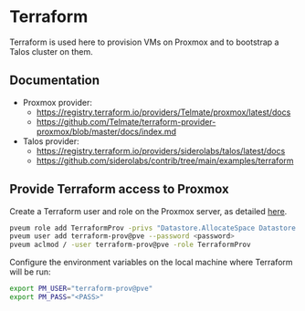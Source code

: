 # Terraform

Terraform is used here to provision VMs on Proxmox and to bootstrap a Talos cluster on them.

## Documentation

+ Proxmox provider:
    + https://registry.terraform.io/providers/Telmate/proxmox/latest/docs
    + https://github.com/Telmate/terraform-provider-proxmox/blob/master/docs/index.md
+ Talos provider:
    + https://registry.terraform.io/providers/siderolabs/talos/latest/docs
    + https://github.com/siderolabs/contrib/tree/main/examples/terraform


## Provide Terraform access to Proxmox

Create a Terraform user and role on the Proxmox server, as detailed [here](https://registry.terraform.io/providers/Telmate/proxmox/latest/docs#creating-the-proxmox-user-and-role-for-terraform).

```sh
pveum role add TerraformProv -privs "Datastore.AllocateSpace Datastore.Audit Pool.Allocate Sys.Audit Sys.Console Sys.Modify VM.Allocate VM.Audit VM.Clone VM.Config.CDROM VM.Config.Cloudinit VM.Config.CPU VM.Config.Disk VM.Config.HWType VM.Config.Memory VM.Config.Network VM.Config.Options VM.Migrate VM.Monitor VM.PowerMgmt SDN.Use"
pveum user add terraform-prov@pve --password <password>
pveum aclmod / -user terraform-prov@pve -role TerraformProv
```

Configure the environment variables on the local machine where Terraform will be run:

```sh
export PM_USER="terraform-prov@pve"
export PM_PASS="<PASS>"
```